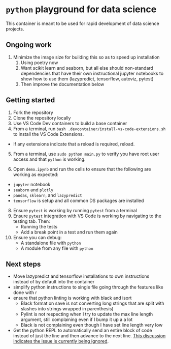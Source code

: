 <!-- markdownlint-disable MD029 -->

# `python` playground for data science

This container is meant to be used for rapid development of data science projects.

## Ongoing work

1. Minimize the image size for building this so as to speed up installation
   1. Using poetry now
   2. Want scikit learn and seaborn, but all else should non-standard dependencies that have their own instructional jupyter notebooks to show how to use them (lazypredict, tensorflow, autoviz, pytest)
   3. Then improve the documentation below

## Getting started

1. Fork the repository
2. Clone the repository locally
3. Use VS Code Dev containers to build a base container
4. From a terminal, run `bash .devcontainer/install-vs-code-extensions.sh` to install the VS Code Extensions.

- If any extensions indicate that a reload is required, reload.

5. From a terminal, use `sudo python main.py` to verify you have root user access and that `python` is working.

7. Open `demo.ipynb` and run the cells to ensure that the following are working as expected:

- `jupyter` notebook
- `seaborn` and `plotly`
- `pandas`, `sklearn`, and `lazypredict`
- `tensorflow`
  is setup and all common DS packages are installed
  
8. Ensure `pytest` is working by running `pytest` from a terminal
9. Ensure `pytest` integration with VS Code is working by navigating to the testing tab. Then:
    - Running the tests
    - Add a break point in a test and run them again
10. Ensure you can debug:
    - A standalone file with `python`
    - A module from any file with `python`

## Next steps

- Move lazypredict and tensorflow installations to own instructions instead of by default into the container
- simplify python instructions to single file going through the features like done with r
- ensure that python linting is working with black and isort
  - Black format on save is not converting long strings that are split with slashes into strings wrapped in parenthesis)
  - Pylint is not respecting when I try to update the max line length argument, still complaining even if I bump it up a a lot
  - Black is not complaining even though I have set line length very low
- Get the python REPL to automatically send an entire block of code instead of just the line and then advance to the next line. [This discussion indicates the issue is currently being ignored](https://github.com/microsoft/vscode-python/issues/18105).
